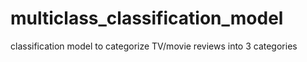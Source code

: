 # multiclass_classification_model
classification model to categorize TV/movie reviews into 3 categories
